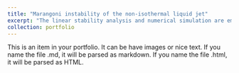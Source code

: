```yaml
---
title: "Marangoni instability of the non-isothermal liquid jet"
excerpt: "The linear stability analysis and numerical simulation are employed to investigate the effect of thermal field on the jet instability. <br/><img src='/images/2022-1.png'>"
collection: portfolio
---
```


This is an item in your portfolio. It can be have images or nice text. If you name the file .md, it will be parsed as markdown. If you name the file .html, it will be parsed as HTML. 

